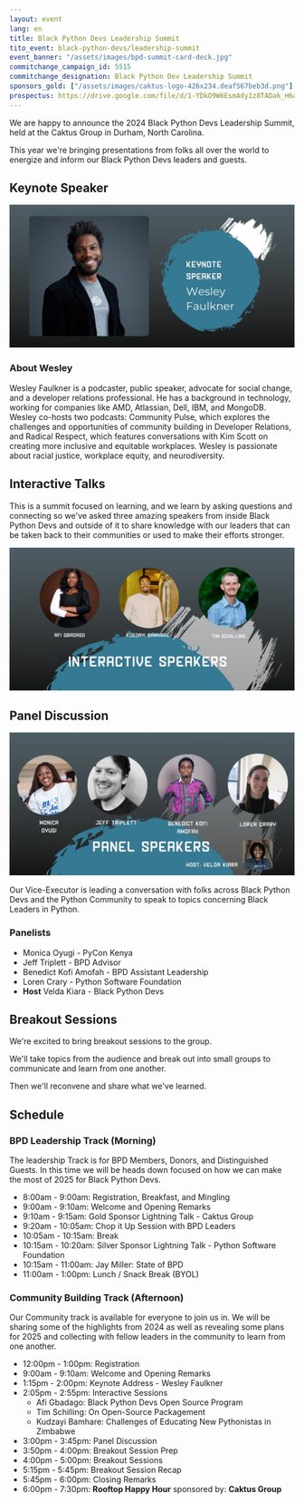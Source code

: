 ```yaml
---
layout: event
lang: en
title: Black Python Devs Leadership Summit
tito_event: black-python-devs/leadership-summit
event_banner: "/assets/images/bpd-summit-card-deck.jpg"
commitchange_campaign_id: 5515
commitchange_designation: Black Python Dev Leadership Summit
sponsors_gold: ["/assets/images/caktus-logo-426x234.deaf567beb3d.png"]
prospectus: https://drive.google.com/file/d/1-YDkO9W6EsmAdy1z8TADak_H6aIdOYsG/view?usp=drive_link
---
```


We are happy to announce the 2024 Black Python Devs Leadership Summit, held at the Caktus Group in Durham, North Carolina.

This year we're bringing presentations from folks all over the world to energize and inform our Black Python Devs leaders and guests.

## Keynote Speaker

![Wesley Faulkner Flyer](/assets/images/bpd-leadership-summit-keynote-wesley-faulkner.jpg)

### About Wesley

Wesley Faulkner is a podcaster, public speaker, advocate for social change, and a developer relations professional. He has a background in technology, working for companies like AMD, Atlassian, Dell, IBM, and MongoDB. Wesley co-hosts two podcasts: Community Pulse, which explores the challenges and opportunities of community building in Developer Relations, and Radical Respect, which features conversations with Kim Scott on creating more inclusive and equitable workplaces. Wesley is passionate about racial justice, workplace equity, and neurodiversity.

## Interactive Talks

This is a summit focused on learning, and we learn by asking questions and connecting so we've asked three amazing speakers from inside Black Python Devs and outside of it to share knowledge with our leaders that can be taken back to their communities or used to make their efforts stronger.

![Interactive Talks Flyer](/assets/images/bpd-leadership-summit-2024-interactive-speakers.jpg)

## Panel Discussion

![Panelists](/assets/images/bpd-leadership-summit-2024-panelists..jpg)

Our Vice-Executor is leading a conversation with folks across Black Python Devs and the Python Community to speak to topics concerning Black Leaders in Python.

### Panelists

- Monica Oyugi - PyCon Kenya
- Jeff Triplett - BPD Advisor
- Benedict Kofi Amofah - BPD Assistant Leadership
- Loren Crary - Python Software Foundation
- **Host** Velda Kiara - Black Python Devs

## Breakout Sessions

We're excited to bring breakout sessions to the group.

We'll take topics from the audience and break out into small groups to communicate and learn from one another.

Then we'll reconvene and share what we've learned.

## Schedule

### BPD Leadership Track (Morning)

The leadership Track is for BPD Members, Donors, and Distinguished Guests. In this time we will be heads down focused on how we can make the most of 2025 for Black Python Devs.

- 8:00am - 9:00am: Registration, Breakfast, and Mingling
- 9:00am - 9:10am: Welcome and Opening Remarks
- 9:10am - 9:15am: Gold Sponsor Lightning Talk - Caktus Group
- 9:20am - 10:05am: Chop it Up Session with BPD Leaders
- 10:05am - 10:15am: Break
- 10:15am - 10:20am: Silver Sponsor Lightning Talk - Python Software Foundation
- 10:15am - 11:00am: Jay Miller: State of BPD
- 11:00am - 1:00pm: Lunch / Snack Break (BYOL)

### Community Building Track (Afternoon)

Our Community track is available for everyone to join us in. We will be sharing some of the highlights from 2024 as well as revealing some plans for 2025 and collecting with fellow leaders in the community to learn from one another.

- 12:00pm - 1:00pm: Registration
- 9:00am - 9:10am: Welcome and Opening Remarks
- 1:15pm - 2:00pm: Keynote Address - Wesley Faulkner
- 2:05pm - 2:55pm: Interactive Sessions
  - Afi Gbadago: Black Python Devs Open Source Program
  - Tim Schilling: On Open-Source Packagement
  - Kudzayi Bamhare: Challenges of Educating New Pythonistas in Zimbabwe
- 3:00pm - 3:45pm: Panel Discussion
- 3:50pm - 4:00pm: Breakout Session Prep
- 4:00pm - 5:00pm: Breakout Sessions
- 5:15pm - 5:45pm: Breakout Session Recap
- 5:45pm - 6:00pm: Closing Remarks
- 6:00pm - 7:30pm: **Rooftop Happy Hour** sponsored by: **Caktus Group**
